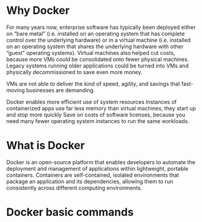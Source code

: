 # Why Docker
For many years now, enterprise software has typically been deployed either on “bare metal” (i.e. installed on an operating system that has complete control over the underlying hardware) or in a virtual machine (i.e. installed on an operating system that shares the underlying hardware with other “guest” operating systems). Virtual machines also helped cut costs, because more VMs could be consolidated onto fewer physical machines. Legacy systems running older applications could be turned into VMs and physically decommissioned to save even more money.

VMs are not able to deliver the kind of speed, agility, and savings that fast-moving businesses are demanding.

Docker enables more efficient use of system resources Instances of containerized apps use far less memory than virtual machines, they start up and stop more quickly Save on costs of software licenses, because you need many fewer operating system instances to run the same workloads.

# What is Docker
Docker is an open-source platform that enables developers to automate the deployment and management of applications within lightweight, portable containers. Containers are self-contained, isolated environments that package an application and its dependencies, allowing them to run consistently across different computing environments.


# Docker basic commands
 